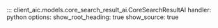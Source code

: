 ::: client_aic.models.core_search_result_ai.CoreSearchResultAI
    handler: python
    options:
      show_root_heading: true
      show_source: true
